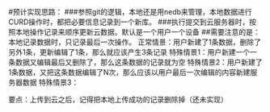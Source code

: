 #预计实现思路：
###参照git的逻辑，本地还是用nedb来管理，本地数据进行CURD操作时，都把必要信息记录到一个新库。
###执行提交到云服务器时，按照本地操作记录来顺序更新云数据。默认是一个用户一个设备
##需要注意的是：本地记录数据时，只记录最后一次操作。
正常情景：用户新建了1条数据，删除了另外1条，更新编辑了1条，那么就应该产生3条记录
特殊情景1：用户新建一个一条数据又编辑最后又删除了，那么这条数据的记录就为空
特殊情景2：用户新建了1条数据，又把这条数据编辑了N次，那么应该以用户最后一次编辑的内容新建服务器数据
特殊情景3：

要点：上传到云之后，记得把本地上传成功的记录删除掉（还未实现）